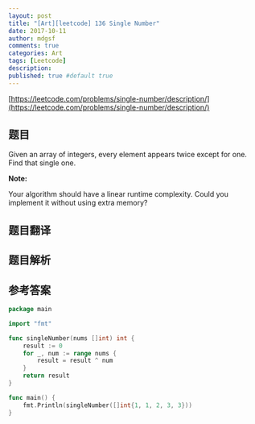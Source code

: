 ```yaml
---
layout: post
title: "[Art][leetcode] 136 Single Number"
date: 2017-10-11
author: mdgsf
comments: true
categories: Art
tags: [Leetcode]
description:
published: true #default true
---
```


[https://leetcode.com/problems/single-number/description/](https://leetcode.com/problems/single-number/description/)

## 题目

Given an array of integers, every element appears twice except for one. Find that single one.

**Note:**

Your algorithm should have a linear runtime complexity. Could you implement it without using extra memory?

## 题目翻译

## 题目解析

## 参考答案

```go
package main

import "fmt"

func singleNumber(nums []int) int {
    result := 0
    for _, num := range nums {
        result = result ^ num
    }
    return result
}

func main() {
    fmt.Println(singleNumber([]int{1, 1, 2, 3, 3}))
}
```
